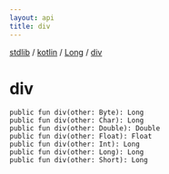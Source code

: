 ```yaml
---
layout: api
title: div
---
```

[stdlib](../../index.html) / [kotlin](../index.html) / [Long](index.html) / [div](div.html)

# div

```
public fun div(other: Byte): Long
public fun div(other: Char): Long
public fun div(other: Double): Double
public fun div(other: Float): Float
public fun div(other: Int): Long
public fun div(other: Long): Long
public fun div(other: Short): Long
```
